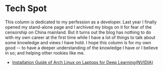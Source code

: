# Tech Spot

This column is dedicated to my perfession as a developer. Last year I finally opened my stand-alone page and I archived my blogs on it for fear of the censorship on China mainland. But it turns out the blog has nothing to do with my own career at the first time while I have a lot of things to talk about some knowledge and views I have hold. I hope this column is for my own good -- to have a deeper understanding of the knowledge I have or I believe in so; and helping other rookies like me.

* [Installation Guide of Arch Linux on Laptops for Deep Learning(NVIDIA)](posts_tech/2019-12-15-12.md)
